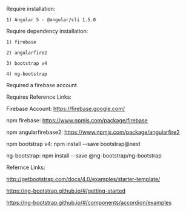 Require installation:

    1) Angular 5 - @angular/cli 1.5.0

Require dependency installation:

    1) firebase

    2) angularfire2

    3) bootstrap v4

    4) ng-bootstrap

Required a firebase account.

Requires Reference Links:

Firebase Account: https://firebase.google.com/

npm firebase: https://www.npmjs.com/package/firebase

npm angularfirebase2: https://www.npmjs.com/package/angularfire2

npm bootstrap v4: npm install --save bootstrap@next

ng-bootstrap: npm install --save @ng-bootstrap/ng-bootstrap

Refernce Links: 

http://getbootstrap.com/docs/4.0/examples/starter-template/

https://ng-bootstrap.github.io/#/getting-started

https://ng-bootstrap.github.io/#/components/accordion/examples
